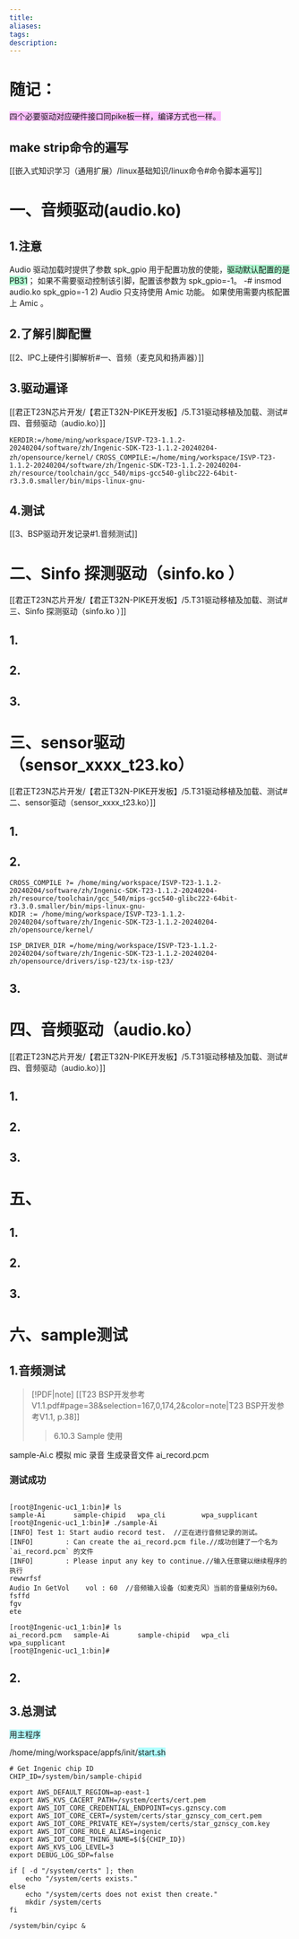 ```yaml
---
title: 
aliases: 
tags: 
description:
---
```


# 随记：

<span style="background:#fdbfff">四个必要驱动对应硬件接口同pike板一样，编译方式也一样。</span>

## make strip命令的遍写
[[嵌入式知识学习（通用扩展）/linux基础知识/linux命令#命令脚本遍写]]

# 一、音频驱动(audio.ko)

## 1.注意
 Audio 驱动加载时提供了参数 spk_gpio 用于配置功放的使能，<span style="background:#affad1">驱动默认配置的是 PB31</span>；
 如果不需要驱动控制该引脚，配置该参数为 spk_gpio=-1。
-# insmod audio.ko spk_gpio=-1 2) Audio 只支持使用 Amic 功能。
如果使用需要内核配置上 Amic 。

## 2.了解引脚配置
 
[[2、IPC上硬件引脚解析#一、音频（麦克风和扬声器）]]

## 3.驱动遍译
[[君正T23N芯片开发/【君正T32N-PIKE开发板】/5.T31驱动移植及加载、测试#四、音频驱动（audio.ko）]]

`KERDIR:=/home/ming/workspace/ISVP-T23-1.1.2-20240204/software/zh/Ingenic-SDK-T23-1.1.2-20240204-zh/opensource/kernel/`
`CROSS_COMPILE:=/home/ming/workspace/ISVP-T23-1.1.2-20240204/software/zh/Ingenic-SDK-T23-1.1.2-20240204-zh/resource/toolchain/gcc_540/mips-gcc540-glibc222-64bit-r3.3.0.smaller/bin/mips-linux-gnu-`


## 4.测试
[[3、BSP驱动开发记录#1.音频测试]]



# 二、Sinfo 探测驱动（sinfo.ko ）

[[君正T23N芯片开发/【君正T32N-PIKE开发板】/5.T31驱动移植及加载、测试#三、Sinfo 探测驱动（sinfo.ko ）]]
## 1.


## 2.
 


## 3.






# 三、sensor驱动（sensor_xxxx_t23.ko）

[[君正T23N芯片开发/【君正T32N-PIKE开发板】/5.T31驱动移植及加载、测试#二、sensor驱动（sensor_xxxx_t23.ko）]]
## 1.



## 2.
```
CROSS_COMPILE ?= /home/ming/workspace/ISVP-T23-1.1.2-20240204/software/zh/Ingenic-SDK-T23-1.1.2-20240204-zh/resource/toolchain/gcc_540/mips-gcc540-glibc222-64bit-r3.3.0.smaller/bin/mips-linux-gnu-
KDIR := /home/ming/workspace/ISVP-T23-1.1.2-20240204/software/zh/Ingenic-SDK-T23-1.1.2-20240204-zh/opensource/kernel/

ISP_DRIVER_DIR =/home/ming/workspace/ISVP-T23-1.1.2-20240204/software/zh/Ingenic-SDK-T23-1.1.2-20240204-zh/opensource/drivers/isp-t23/tx-isp-t23/
```




## 3.




# 四、音频驱动（audio.ko）

[[君正T23N芯片开发/【君正T32N-PIKE开发板】/5.T31驱动移植及加载、测试#四、音频驱动（audio.ko）]]
## 1.

## 2.


## 3.
 






# 五、


## 1.


## 2.



## 3.



# 六、sample测试

## 1.音频测试
> [!PDF|note] [[T23 BSP开发参考V1.1.pdf#page=38&selection=167,0,174,2&color=note|T23 BSP开发参考V1.1, p.38]]
> > 6.10.3 Sample 使用
> 
> 

sample-Ai.c 
模拟 mic 录音
生成录音文件 ai_record.pcm

### 测试成功

```

[root@Ingenic-uc1_1:bin]# ls
sample-Ai       sample-chipid   wpa_cli         wpa_supplicant
[root@Ingenic-uc1_1:bin]# ./sample-Ai
[INFO] Test 1: Start audio record test.  //正在进行音频记录的测试。
[INFO]        : Can create the ai_record.pcm file.//成功创建了一个名为 `ai_record.pcm` 的文件
[INFO]        : Please input any key to continue.//输入任意键以继续程序的执行
rewwrfsf
Audio In GetVol    vol : 60  //音频输入设备（如麦克风）当前的音量级别为60。
fsffd
fgv
ete

[root@Ingenic-uc1_1:bin]# ls
ai_record.pcm   sample-Ai       sample-chipid   wpa_cli         wpa_supplicant
[root@Ingenic-uc1_1:bin]# 

```

## 2.


## 3.总测试

<span style="background:#b1ffff">用主程序</span>

/home/ming/workspace/appfs/init/<span style="background:#b1ffff">start.sh</span>
```
# Get Ingenic chip ID
CHIP_ID=/system/bin/sample-chipid

export AWS_DEFAULT_REGION=ap-east-1
export AWS_KVS_CACERT_PATH=/system/certs/cert.pem
export AWS_IOT_CORE_CREDENTIAL_ENDPOINT=cys.gznscy.com
export AWS_IOT_CORE_CERT=/system/certs/star_gznscy_com_cert.pem
export AWS_IOT_CORE_PRIVATE_KEY=/system/certs/star_gznscy_com.key
export AWS_IOT_CORE_ROLE_ALIAS=ingenic
export AWS_IOT_CORE_THING_NAME=$(${CHIP_ID})
export AWS_KVS_LOG_LEVEL=3
export DEBUG_LOG_SDP=false

if [ -d "/system/certs" ]; then
    echo "/system/certs exists."
else
    echo "/system/certs does not exist then create."
    mkdir /system/certs
fi

/system/bin/cyipc &
```










